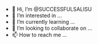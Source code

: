 - 👋 Hi, I’m @SUCCESSFULSALISU
- 👀 I’m interested in ...
- 🌱 I’m currently learning ...
- 💞️ I’m looking to collaborate on ...
- 📫 How to reach me ...

<!---
SUCCESSFULSALISU/SUCCESSFULSALISU is a ✨ special ✨ repository because its `README.md` (this file) appears on your GitHub profile.
You can click the Preview link to take a look at your changes.
--->
